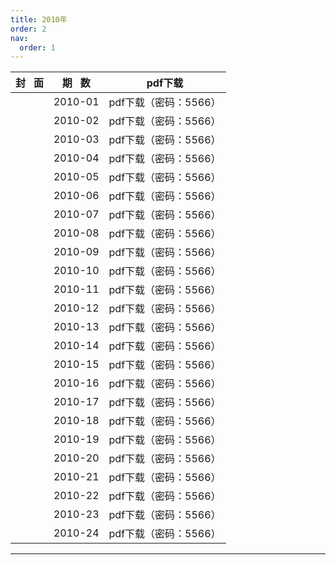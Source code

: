 ```yaml
---
title: 2010年
order: 2
nav:
  order: 1
---
```

| 封   面 | 期   数 |        pdf下载        |
| :-------: | :-------: | :-------------------: |
|          |  2010-01  | pdf下载（密码：5566） |
|          |  2010-02  | pdf下载（密码：5566） |
|          |  2010-03  | pdf下载（密码：5566） |
|          |  2010-04  | pdf下载（密码：5566） |
|          |  2010-05  | pdf下载（密码：5566） |
|          |  2010-06  | pdf下载（密码：5566） |
|          |  2010-07  | pdf下载（密码：5566） |
|          |  2010-08  | pdf下载（密码：5566） |
|          |  2010-09  | pdf下载（密码：5566） |
|          |  2010-10  | pdf下载（密码：5566） |
|          |  2010-11  | pdf下载（密码：5566） |
|          |  2010-12  | pdf下载（密码：5566） |
|          |  2010-13  | pdf下载（密码：5566） |
|          |  2010-14  | pdf下载（密码：5566） |
|          |  2010-15  | pdf下载（密码：5566） |
|          |  2010-16  | pdf下载（密码：5566） |
|          |  2010-17  | pdf下载（密码：5566） |
|          |  2010-18  | pdf下载（密码：5566） |
|          |  2010-19  | pdf下载（密码：5566） |
|          |  2010-20  | pdf下载（密码：5566） |
|          |  2010-21  | pdf下载（密码：5566） |
|          |  2010-22  | pdf下载（密码：5566） |
|          |  2010-23  | pdf下载（密码：5566） |
|          |  2010-24  | pdf下载（密码：5566） |

---
